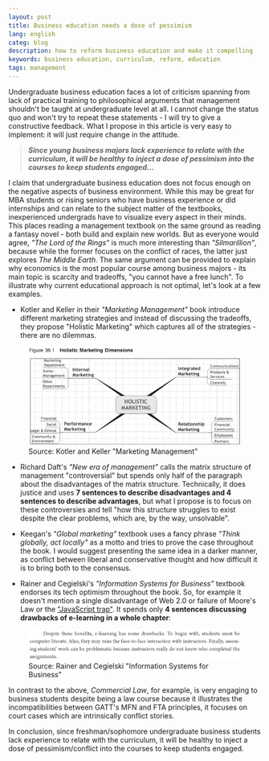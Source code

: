```yaml
---
layout: post
title: Business education needs a dose of pessimism
lang: english
categ: blog
description: how to reform business education and make it compelling
keywords: business education, curriculum, reform, education
tags: management
---
```


Undergraduate business education faces a lot of criticism spanning from lack of practical training to philosophical arguments that management shouldn't be taught at undergraduate level at all. I cannot change the status quo and won't try to repeat these statements - I will try to give a constructive feedback. What I propose in this article is very easy to implement: it will just require change in the attitude.  

> **_Since young business majors lack experience to relate with the curriculum, it will be healthy to inject a dose of pessimism into the courses to keep students engaged..._** 


I claim that undergraduate business education does not focus enough on the negative aspects of business environment. While this may be great for MBA students or rising seniors who have business experience or did internships and can relate to the subject matter of the textbooks, inexperienced undergrads have to visualize every aspect in their minds. This places reading a management textbook on the same ground as reading a fantasy novel - both build and explain new worlds. But as everyone would agree, _"The Lord of the Rings"_ is much more interesting than _"Silmarillion"_, because while the former focuses on the conflict of races, the latter just explores _The Middle Earth_. The same argument can be provided to explain why economics is the most popular course among business majors - its main topic is scarcity and tradeoffs, "you cannot have a free lunch". To illustrate why current educational approach is not optimal, let's look at a few examples.   

* Kotler and Keller in their _"Marketing Management"_ book introduce different marketing strategies and instead of discussing the tradeoffs, they propose "Holistic Marketing" which captures all of the strategies - there are no dilemmas. 

<figure class="blog">
	<img src="/assets/img/bbaeduc/holistic.png" alt="Holistic Marketing">
	<figcaption>Source: Kotler and Keller "Marketing Management"</figcaption>
</figure>

* Richard Daft's _"New era of management"_ calls the matrix structure of management "controversial" but spends only half of the paragraph about the disadvantages of the matrix structure. Technically, it does justice and uses __7 sentences to describe disadvantages and 4 sentences to describe advantages__, but what I propose is to focus on these controversies and tell "how this structure struggles to exist despite the clear problems, which are, by the way, unsolvable".  

* Keegan's _"Global marketing"_ textbook uses a fancy phrase _"Think globally, act locally"_ as a motto and tries to prove the case throughout the book. I would suggest presenting the same idea in a darker manner, as conflict between liberal and conservative thought and how difficult it is to bring both to the consensus.  

* Rainer and Cegielski's _"Information Systems for Business"_ textbook endorses its tech optimism throughout the book. So, for example it doesn't mention a single disadvantage of Web 2.0 or failure of Moore's Law or the ["JavaScript trap"](https://www.gnu.org/philosophy/javascript-trap.html). It spends only __4 sentences discussing drawbacks of e-learning in a whole chapter__:  

<figure class="blog">
	<img src="/assets/img/bbaeduc/elearn.png" alt="Drawbacks of E-learning">
	<figcaption>Source: Rainer and Cegielski "Information Systems for Business"</figcaption>
</figure>

In contrast to the above, _Commercial Law_, for example, is very engaging to business students despite being a law course because it illustrates the incompatibilities between GATT's MFN and FTA principles, it focuses on court cases which are intrinsically conflict stories.  

In conclusion, since freshman/sophomore undergraduate business students lack experience to relate with the curriculum, it will be healthy to inject a dose of pessimism/conflict into the courses to keep students engaged. 
